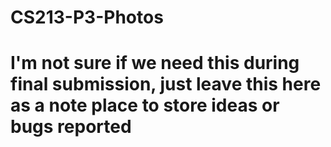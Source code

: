 # CS213-P3-Photos
# I'm not sure if we need this during final submission, just leave this here as a note place to store ideas or bugs reported
